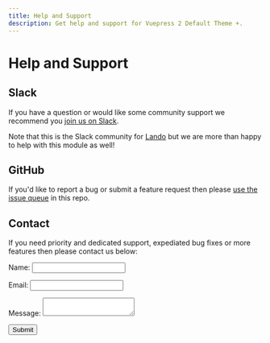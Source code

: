 ```yaml
---
title: Help and Support
description: Get help and support for Vuepress 2 Default Theme +.
---
```


# Help and Support

## Slack

If you have a question or would like some community support we recommend you [join us on Slack](https://launchpass.com/devwithlando).

Note that this is the Slack community for [Lando](https://lando.dev) but we are more than happy to help with this module as well!

## GitHub

If you'd like to report a bug or submit a feature request then please [use the issue queue](https://github.com/lando/vuepress-theme-default-plus.lando.dev/issues/new/choose) in this repo.

## Contact

If you need priority and dedicated support, expediated bug fixes or more features then please contact us below:

<form class="netlify" name="contact" method="POST" data-netlify="true">
  <p>
    <label>Name: <input type="text" name="name" /></label>
  </p>
  <p>
    <label>Email: <input type="email" name="email" /></label>
  </p>
  <p>
    <label>Message: <textarea name="message"></textarea></label>
  </p>
  <p>
    <button type="submit">Submit</button>
  </p>
</form>
